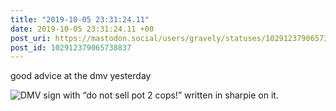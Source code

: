 ```yaml
---
title: "2019-10-05 23:31:24.11"
date: 2019-10-05 23:31:24.11 +00
post_uri: https://mastodon.social/users/gravely/statuses/102912379065738837
post_id: 102912379065738837
---
```

good advice at the dmv yesterday


![DMV sign with “do not sell pot 2 cops!” written in sharpie on it.](/images/19579834.jpg)

